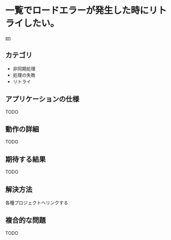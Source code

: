 # 一覧でロードエラーが発生した時にリトライしたい。

[en](README.md)


## カテゴリ

- 非同期処理
- 処理の失敗
- リトライ

## アプリケーションの仕様

TODO

## 動作の詳細

TODO

## 期待する結果

TODO

## 解決方法

各種プロジェクトへリンクする


## 複合的な問題

TODO